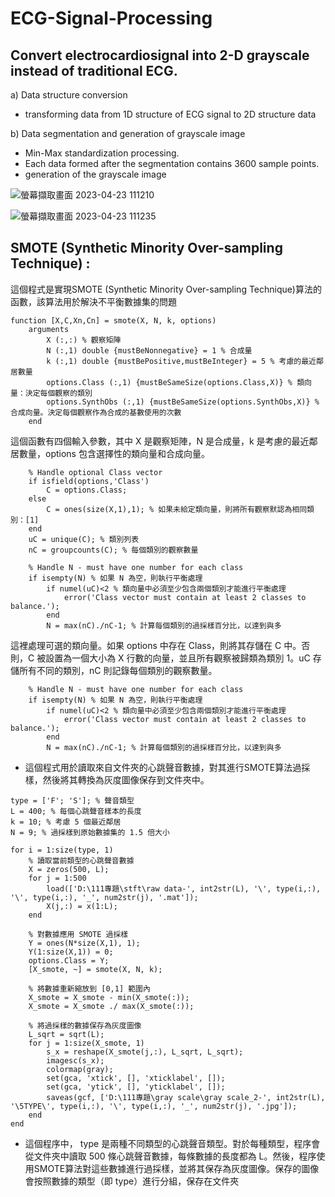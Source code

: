 # ECG-Signal-Processing
## Convert electrocardiosignal into 2-D grayscale instead of traditional ECG.

a) Data structure conversion
 * transforming data from 1D structure of ECG signal to 2D structure data

b) Data segmentation and generation of grayscale image

  *  Min-Max standardization processing.
 *  Each data formed after the segmentation contains 3600 sample points.
 * generation of the grayscale image





![螢幕擷取畫面 2023-04-23 111210](https://user-images.githubusercontent.com/68816726/233817697-3061fe4b-4822-45ce-80fb-4d9a8fcadf2f.png)


![螢幕擷取畫面 2023-04-23 111235](https://user-images.githubusercontent.com/68816726/233817700-548381fb-f91f-492e-855b-a71c87299a5c.png)

## SMOTE (Synthetic Minority Over-sampling Technique) :
這個程式是實現SMOTE (Synthetic Minority Over-sampling Technique)算法的函數，該算法用於解決不平衡數據集的問題

```
function [X,C,Xn,Cn] = smote(X, N, k, options)
    arguments
        X (:,:) % 觀察矩陣
        N (:,1) double {mustBeNonnegative} = 1 % 合成量
        k (:,1) double {mustBePositive,mustBeInteger} = 5 % 考慮的最近鄰居數量
        options.Class (:,1) {mustBeSameSize(options.Class,X)} % 類向量：決定每個觀察的類別
        options.SynthObs (:,1) {mustBeSameSize(options.SynthObs,X)} % 合成向量。決定每個觀察作為合成的基數使用的次數
    end
```

這個函數有四個輸入參數，其中 X 是觀察矩陣，N 是合成量，k 是考慮的最近鄰居數量，options 包含選擇性的類向量和合成向量。

```
    % Handle optional Class vector
    if isfield(options,'Class')
        C = options.Class;
    else
        C = ones(size(X,1),1); % 如果未給定類向量，則將所有觀察默認為相同類別：[1]
    end
    uC = unique(C); % 類別列表
    nC = groupcounts(C); % 每個類別的觀察數量

    % Handle N - must have one number for each class
    if isempty(N) % 如果 N 為空，則執行平衡處理
        if numel(uC)<2 % 類向量中必須至少包含兩個類別才能進行平衡處理
            error('Class vector must contain at least 2 classes to balance.');
        end
        N = max(nC)./nC-1; % 計算每個類別的過採樣百分比，以達到與多
```

這裡處理可選的類向量。如果 options 中存在 Class，則將其存儲在 C 中。否則，C 被設置為一個大小為 X 行數的向量，並且所有觀察被歸類為類別 1。uC 存儲所有不同的類別，nC 則記錄每個類別的觀察數量。

```
    % Handle N - must have one number for each class
    if isempty(N) % 如果 N 為空，則執行平衡處理
        if numel(uC)<2 % 類向量中必須至少包含兩個類別才能進行平衡處理
            error('Class vector must contain at least 2 classes to balance.');
        end
        N = max(nC)./nC-1; % 計算每個類別的過採樣百分比，以達到與多

```

* 這個程式用於讀取來自文件夾的心跳聲音數據，對其進行SMOTE算法過採樣，然後將其轉換為灰度圖像保存到文件夾中。

```
type = ['F'; 'S']; % 聲音類型
L = 400; % 每個心跳聲音樣本的長度
k = 10; % 考慮 5 個最近鄰居
N = 9; % 過採樣到原始數據集的 1.5 倍大小

for i = 1:size(type, 1)
    % 讀取當前類型的心跳聲音數據
    X = zeros(500, L);
    for j = 1:500
        load(['D:\111專題\stft\raw data-', int2str(L), '\', type(i,:), '\', type(i,:), '_', num2str(j), '.mat']);
        X(j,:) = x(1:L);
    end
    
    % 對數據應用 SMOTE 過採樣
    Y = ones(N*size(X,1), 1);
    Y(1:size(X,1)) = 0;
    options.Class = Y;
    [X_smote, ~] = smote(X, N, k);

    % 將數據重新縮放到 [0,1] 範圍內
    X_smote = X_smote - min(X_smote(:));
    X_smote = X_smote ./ max(X_smote(:));
    
    % 將過採樣的數據保存為灰度圖像
    L_sqrt = sqrt(L);
    for j = 1:size(X_smote, 1)
        s_x = reshape(X_smote(j,:), L_sqrt, L_sqrt);
        imagesc(s_x);
        colormap(gray);
        set(gca, 'xtick', [], 'xticklabel', []);
        set(gca, 'ytick', [], 'yticklabel', []);
        saveas(gcf, ['D:\111專題\gray scale\gray scale_2-', int2str(L), '\5TYPE\', type(i,:), '\', type(i,:), '_', num2str(j), '.jpg']);
    end
end
```
* 這個程序中， type 是兩種不同類型的心跳聲音類型。對於每種類型，程序會從文件夾中讀取 500 條心跳聲音數據，每條數據的長度都為 L。然後，程序使用SMOTE算法對這些數據進行過採樣，並將其保存為灰度圖像。保存的圖像會按照數據的類型（即 type）進行分組，保存在文件夾

